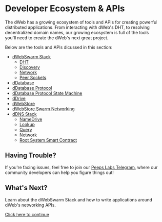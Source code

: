 # Developer Ecosystem & APIs
The dWeb has a growing ecosystem of tools and APIs for creating powerful distributed applications. From interacting with dWeb's DHT, to resolving decentralized domain names, our growing ecosystem is full of the tools you'll need to create the dWeb's next great project.

Below are the tools and APIs dicussed in this section:
- [dWebSwarm Stack](dwebswarm-stack/index.md)
  - [DHT](dwebswarm-stack/dht.md)
  - [Discovery](dwebswarm-stack/discovery.md)
  - [Network](dwebswarm-stack/network.md)
  - [Peer Sockets](dwebswarm-stack/peer-sockets.md)
- [dDatabase](ddatabase.md)
- [dDatabase Protocol](ddatabase-protocol.md)
- [dDatabase Protocol State Machine](ddatabase-protocol-state-machine.md)
- [dDrive](ddrive.md)
- [dWebStore](dwebstore.md)
- [dWebStore Swarm Networking](dwebstore-swarm-networking.md)
- [dDNS Stack](ddns-stack/index.md)
  - [NameDrive](ddns-stack/namedrive.md)
  - [Lookup](ddns-stack/lookup.md)
  - [Query](ddns-stack/query.md)
  - [Network](ddns-stack/network.md)
  - [Root System Smart Contract](root-system-smart-contract.md)

## Having Trouble?
If you're facing issues, feel free to join our [Peeps Labs Telegram](https://t.me/peepslabs), where our community developers can help you figure things out!

## What's Next?
Learn about the dWebSwarm Stack and how to write applications around dWeb's networking APIs.

[Click here to continue](dwebswarm-stack/index.md)